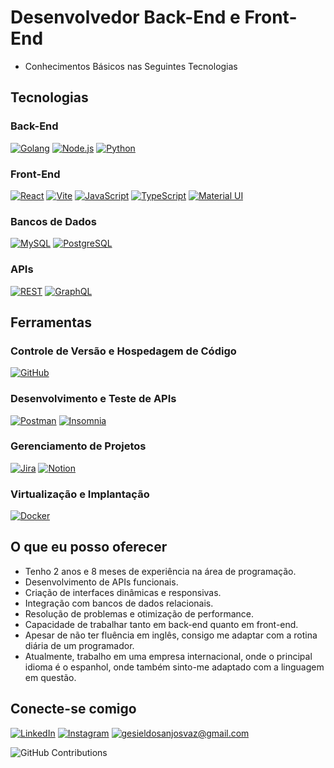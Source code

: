 
# Desenvolvedor Back-End e Front-End 
- Conhecimentos Básicos nas Seguintes Tecnologias

## Tecnologias

### Back-End
[![Golang](https://img.shields.io/badge/-Golang-00ADD8?logo=go&logoColor=white)](https://golang.org/)
[![Node.js](https://img.shields.io/badge/-Node.js-339933?logo=node.js&logoColor=white)](https://nodejs.org/)
[![Python](https://img.shields.io/badge/-Python-FFD43B?logo=python&logoColor=306998)](https://www.python.org/)

### Front-End
[![React](https://img.shields.io/badge/-React-61DAFB?logo=react&logoColor=white)](https://reactjs.org/)
[![Vite](https://img.shields.io/badge/-Vite-646CFF?logo=vite&logoColor=white)](https://vitejs.dev/)
[![JavaScript](https://img.shields.io/badge/-JavaScript-F7DF1E?logo=javascript&logoColor=black)](https://www.javascript.com/)
[![TypeScript](https://img.shields.io/badge/-TypeScript-007ACC?logo=typescript&logoColor=white)](https://www.typescriptlang.org/)
[![Material UI](https://img.shields.io/badge/-Material%20UI-0081CB?logo=material-ui&logoColor=white)](https://mui.com/)

### Bancos de Dados
[![MySQL](https://img.shields.io/badge/-MySQL-4479A1?logo=mysql&logoColor=white)](https://www.mysql.com/)
[![PostgreSQL](https://img.shields.io/badge/-PostgreSQL-336791?logo=postgresql&logoColor=white)](https://www.postgresql.org/)

### APIs
[![REST](https://img.shields.io/badge/-REST-FF6C37?logo=rest&logoColor=white)](https://restfulapi.net/)
[![GraphQL](https://img.shields.io/badge/-GraphQL-E10098?logo=graphql&logoColor=white)](https://graphql.org/)

## Ferramentas

### Controle de Versão e Hospedagem de Código
[![GitHub](https://img.shields.io/badge/-GitHub-181717?logo=github&logoColor=white)](https://github.com/)

### Desenvolvimento e Teste de APIs
[![Postman](https://img.shields.io/badge/-Postman-FF6C37?logo=postman&logoColor=white)](https://www.postman.com/)
[![Insomnia](https://img.shields.io/badge/-Insomnia-4000BF?logo=insomnia&logoColor=white)](https://insomnia.rest/)

### Gerenciamento de Projetos
[![Jira](https://img.shields.io/badge/-Jira-0052CC?logo=jira&logoColor=white)](https://www.atlassian.com/software/jira)
[![Notion](https://img.shields.io/badge/-Notion-000000?logo=notion&logoColor=white)](https://www.notion.so/)

### Virtualização e Implantação
[![Docker](https://img.shields.io/badge/-Docker-2496ED?logo=docker&logoColor=white)](https://www.docker.com/)

## O que eu posso oferecer

- Tenho 2 anos e 8 meses de experiência na área de programação.
- Desenvolvimento de APIs funcionais.
- Criação de interfaces dinâmicas e responsivas.
- Integração com bancos de dados relacionais.
- Resolução de problemas e otimização de performance.
- Capacidade de trabalhar tanto em back-end quanto em front-end.
- Apesar de não ter fluência em inglês, consigo me adaptar com a rotina diária de um programador.
- Atualmente, trabalho em uma empresa internacional, onde o principal idioma é o espanhol, onde também sinto-me adaptado com a linguagem em questão.

## Conecte-se comigo

[![LinkedIn](https://img.shields.io/badge/LinkedIn-FFF?style=for-the-badge&logo=linkedin&logoColor=0E76A8)](https://www.linkedin.com/in/gesiel-vaz) [![Instagram](https://img.shields.io/badge/Instagram-FFF?style=for-the-badge&logo=instagram&logoColor=0E76A8)](https://www.instagram.com/gesiel_vaz/) [![gesieldosanjosvaz@gmail.com](https://img.shields.io/badge/-gesieldosanjosvaz@gmail.com-FFF?style=for-the-badge&logo=gmail&logoColor=EA4335)](mailto:gesieldosanjosvaz@gmail.com)

![GitHub Contributions](https://github-readme-streak-stats.herokuapp.com/?user=gesielvaz&theme=radical&hide_border=true)
